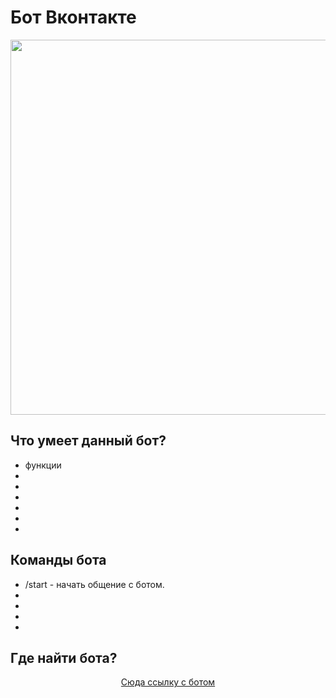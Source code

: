 # Бот Вконтакте
<p align="center">
  <img width="900" height="600" src="https://www.mtt.ru/media_min/filer_public/a9/0c/a90cbdd3-3395-4bd3-8c63-b84f1f5d543a/zen_63.jpg">
</p>

## Что умеет данный бот?
- функции
- 
-
-
-
-
-
## Команды бота
- /start - начать общение с ботом. 
-
-
-
-
## Где найти бота?
<p align="center">
  <a href="">Сюда ссылку с ботом</a>
</p>
